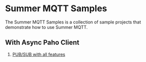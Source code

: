 # Summer MQTT Samples

The Summer MQTT Samples is a collection of sample projects that demonstrate how to use Summer MQTT.

## With Async Paho Client

1. [PUB/SUB with all features](summer-mqtt-samples-paho-async-pubsub-all)